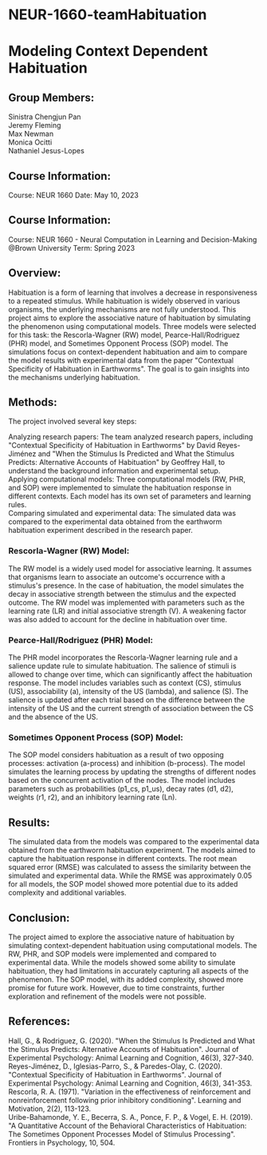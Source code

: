 # NEUR-1660-teamHabituation
# Modeling Context Dependent Habituation

## Group Members:
Sinistra Chengjun Pan  
Jeremy Fleming  
Max Newman  
Monica Ocitti  
Nathaniel Jesus-Lopes  

## Course Information:
Course: NEUR 1660 
Date: May 10, 2023

## Course Information:
Course: NEUR 1660 - Neural Computation in Learning and Decision-Making @Brown University
Term: Spring 2023

## Overview:
Habituation is a form of learning that involves a decrease in responsiveness to a repeated stimulus. While habituation is widely observed in various organisms, the underlying mechanisms are not fully understood. This project aims to explore the associative nature of habituation by simulating the phenomenon using computational models. Three models were selected for this task: the Rescorla-Wagner (RW) model, Pearce-Hall/Rodriguez (PHR) model, and Sometimes Opponent Process (SOP) model. The simulations focus on context-dependent habituation and aim to compare the model results with experimental data from the paper "Contextual Specificity of Habituation in Earthworms". The goal is to gain insights into the mechanisms underlying habituation.

## Methods:
The project involved several key steps:

Analyzing research papers: The team analyzed research papers, including "Contextual Specificity of Habituation in Earthworms" by David Reyes-Jiménez and "When the Stimulus Is Predicted and What the Stimulus Predicts: Alternative Accounts of Habituation" by Geoffrey Hall, to understand the background information and experimental setup.  
Applying computational models: Three computational models (RW, PHR, and SOP) were implemented to simulate the habituation response in different contexts. Each model has its own set of parameters and learning rules.  
Comparing simulated and experimental data: The simulated data was compared to the experimental data obtained from the earthworm habituation experiment described in the research paper.  
### Rescorla-Wagner (RW) Model:  
The RW model is a widely used model for associative learning. It assumes that organisms learn to associate an outcome's occurrence with a stimulus's presence. In the case of habituation, the model simulates the decay in associative strength between the stimulus and the expected outcome. The RW model was implemented with parameters such as the learning rate (LR) and initial associative strength (V). A weakening factor was also added to account for the decline in habituation over time.

### Pearce-Hall/Rodriguez (PHR) Model:  
The PHR model incorporates the Rescorla-Wagner learning rule and a salience update rule to simulate habituation. The salience of stimuli is allowed to change over time, which can significantly affect the habituation response. The model includes variables such as context (CS), stimulus (US), associability (a), intensity of the US (lambda), and salience (S). The salience is updated after each trial based on the difference between the intensity of the US and the current strength of association between the CS and the absence of the US.

### Sometimes Opponent Process (SOP) Model:  
The SOP model considers habituation as a result of two opposing processes: activation (a-process) and inhibition (b-process). The model simulates the learning process by updating the strengths of different nodes based on the concurrent activation of the nodes. The model includes parameters such as probabilities (p1_cs, p1_us), decay rates (d1, d2), weights (r1, r2), and an inhibitory learning rate (Ln).

## Results:
The simulated data from the models was compared to the experimental data obtained from the earthworm habituation experiment. The models aimed to capture the habituation response in different contexts. The root mean squared error (RMSE) was calculated to assess the similarity between the simulated and experimental data. While the RMSE was approximately 0.05 for all models, the SOP model showed more potential due to its added complexity and additional variables.

## Conclusion:
The project aimed to explore the associative nature of habituation by simulating context-dependent habituation using computational models. The RW, PHR, and SOP models were implemented and compared to experimental data. While the models showed some ability to simulate habituation, they had limitations in accurately capturing all aspects of the phenomenon. The SOP model, with its added complexity, showed more promise for future work. However, due to time constraints, further exploration and refinement of the models were not possible.

## References:
Hall, G., & Rodriguez, G. (2020). "When the Stimulus Is Predicted and What the Stimulus Predicts: Alternative Accounts of Habituation". Journal of Experimental Psychology: Animal Learning and Cognition, 46(3), 327-340.  
Reyes-Jiménez, D., Iglesias-Parro, S., & Paredes-Olay, C. (2020). "Contextual Specificity of Habituation in Earthworms". Journal of Experimental Psychology: Animal Learning and Cognition, 46(3), 341-353.  
Rescorla, R. A. (1971). "Variation in the effectiveness of reinforcement and nonreinforcement following prior inhibitory conditioning". Learning and Motivation, 2(2), 113-123.  
Uribe-Bahamonde, Y. E., Becerra, S. A., Ponce, F. P., & Vogel, E. H. (2019). "A Quantitative Account of the Behavioral Characteristics of Habituation: The Sometimes Opponent Processes Model of Stimulus Processing". Frontiers in Psychology, 10, 504.  
